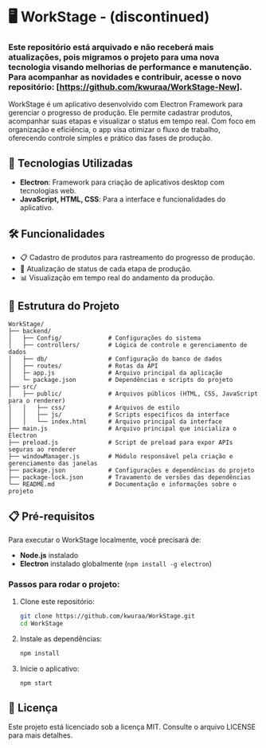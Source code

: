 # 🖥️ WorkStage - (discontinued)

### Este repositório está arquivado e não receberá mais atualizações, pois migramos o projeto para uma nova tecnologia visando melhorias de performance e manutenção. Para acompanhar as novidades e contribuir, acesse o novo repositório: [https://github.com/kwuraa/WorkStage-New].


WorkStage é um aplicativo desenvolvido com Electron Framework para gerenciar o progresso de produção. Ele permite cadastrar produtos, acompanhar suas etapas e visualizar o status em tempo real. Com foco em organização e eficiência, o app visa otimizar o fluxo de trabalho, oferecendo controle simples e prático das fases de produção.

## 🚀 Tecnologias Utilizadas

- **Electron**: Framework para criação de aplicativos desktop com tecnologias web.
- **JavaScript, HTML, CSS**: Para a interface e funcionalidades do aplicativo.

## 🛠️ Funcionalidades

- 📋 Cadastro de produtos para rastreamento do progresso de produção.
- 🔄 Atualização de status de cada etapa de produção.
- 📊 Visualização em tempo real do andamento da produção.

## 📂 Estrutura do Projeto

```
WorkStage/
├── backend/
│   ├── Config/             # Configurações do sistema
│   ├── controllers/        # Lógica de controle e gerenciamento de dados
│   ├── db/                 # Configuração do banco de dados
│   ├── routes/             # Rotas da API
│   ├─ app.js               # Arquivo principal da aplicação
│   └─ package.json         # Dependências e scripts do projeto
├── src/
│   ├── public/             # Arquivos públicos (HTML, CSS, JavaScript para o renderer)
│   │   ├── css/            # Arquivos de estilo
│   │   ├── js/             # Scripts específicos da interface
│   │   └── index.html      # Arquivo principal da interface
├── main.js                 # Arquivo principal que inicializa o Electron
├── preload.js              # Script de preload para expor APIs seguras ao renderer
├── windowManager.js        # Módulo responsável pela criação e gerenciamento das janelas
├── package.json            # Configurações e dependências do projeto
├── package-lock.json       # Travamento de versões das dependências
└── README.md               # Documentação e informações sobre o projeto

```

## 📋 Pré-requisitos

Para executar o WorkStage localmente, você precisará de:

- **Node.js** instalado
- **Electron** instalado globalmente (`npm install -g electron`)

### Passos para rodar o projeto:

1. Clone este repositório:

   ```sh
   git clone https://github.com/kwuraa/WorkStage.git
   cd WorkStage
   ```

2. Instale as dependências:

   ```sh
   npm install
   ```

3. Inicie o aplicativo:

   ```sh
   npm start
   ```

## 📄 Licença

Este projeto está licenciado sob a licença MIT. Consulte o arquivo LICENSE para mais detalhes.
